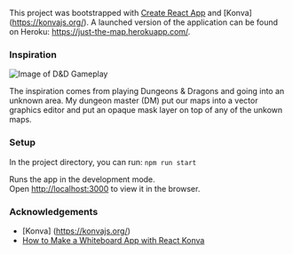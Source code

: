 This project was bootstrapped with [Create React App](https://github.com/facebook/create-react-app) and [Konva] (https://konvajs.org/). A launched version of the application can be found on Heroku: https://just-the-map.herokuapp.com/.

### Inspiration

![Image of D&D Gameplay](https://github.com/djchinia/just-the-map/blob/master/public/gameplay.jpeg)

The inspiration comes from playing Dungeons & Dragons and going into an unknown area. My dungeon master (DM) put our maps into a vector graphics editor and put an opaque mask layer on top of any of the unkown maps.

### Setup

In the project directory, you can run:
`npm run start`

Runs the app in the development mode.<br />
Open [http://localhost:3000](http://localhost:3000) to view it in the browser.

### Acknowledgements
* [Konva] (https://konvajs.org/) 
* [How to Make a Whiteboard App with React Konva](https://medium.com/better-programming/how-to-make-a-whiteboard-app-with-react-konva-8766a532a39f)